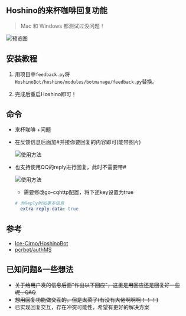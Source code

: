 ## Hoshino的来杯咖啡回复功能

> Mac 和 Windows 都测试过没问题！
>

![预览图](https://user-images.githubusercontent.com/25716090/190124786-913a51c3-b218-4421-8114-aa681c26254b.png)



## 安装教程

1. 用项目中`feedback.py`将`HoshinoBot/hoshino/modules/botmanage/feedback.py`替换。

4. 完成后重启Hoshino即可！

   

## 命令

- 来杯咖啡 +问题

- 在反馈信息后面加#并接你要回复的内容即可(能带图片)

  ![使用方法](https://user-images.githubusercontent.com/25716090/190124916-e1e9419a-6de8-45d5-a3c5-665a7b19de0b.png)
  
- 也支持使用QQ的reply进行回复，此时不需要带#
   
  ![使用方法](https://user-images.githubusercontent.com/25716090/190539637-c0704923-2ec6-4b2d-82fe-7cbdcb21378c.png)
  
   - 需要修改go-cqhttp配置，将下述key设置为true
   ```yml
   # 为Reply附加更多信息
     extra-reply-data: true
   ```



## 参考

- [Ice-Cirno/HoshinoBot](https://github.com/Ice-Cirno/HoshinoBot)
- [pcrbot/authMS](https://github.com/pcrbot/authMS)



## 已知问题&一些想法

- ~~关于给用户发的信息后面"作出以下回应"，这里是用回应还是回复好一些呢...QAQ~~
- ~~想用回复功能做交互的，但是太菜了(有没有大佬啊啊啊！！！)~~
- 已实现回复交互，存在冲突可能性，希望有更好的解决方案
